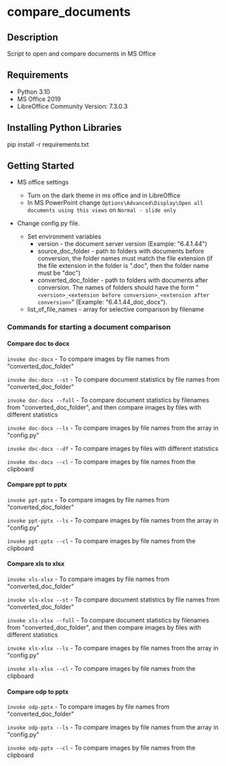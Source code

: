 # compare_documents

## Description

Script to open and compare documents in MS Office

## Requirements

* Python 3.10
* MS Office 2019
* LibreOffice Community Version: 7.3.0.3

## Installing Python Libraries

pip install -r requirements.txt

## Getting Started

* MS office settings
  * Turn on the dark theme in ms office and in LibreOffice
  * In MS PowerPoint change
    ```Options\Advanced\Display\Open all documents using this views```
    on ```Normal - slide only```

* Change config.py file.
  * Set environment variables
    * version - the document server version (Example: "6.4.1.44")
    * source_doc_folder - path to folders with documents before conversion,
    the folder names must match the file
      extension
      (if the file extension in the folder is ".doc",
      then the folder name must be "doc")
    * converted_doc_folder - path to folders with documents after conversion.
    The names of folders should have the
      form "```<version>_<extension before conversion>_<extension after conversion>```"
      (Example: "6.4.1.44_doc_docx").
  * list_of_file_names - array for selective comparison by filename

### Commands for starting a document comparison

#### Compare doc to docx

```invoke doc-docx``` - To compare images by file names from "converted_doc_folder"

```invoke doc-docx --st``` - To compare document statistics by file names from "converted_doc_folder"

```invoke doc-docx --full``` - To compare document statistics by filenames from
"converted_doc_folder", and then compare images by files with different statistics

```invoke doc-docx --ls``` - To compare images by file names from the array in "config.py"

```invoke doc-docx --df``` - To compare images by files with different statistics

```invoke doc-docx --cl``` - To compare images by file names from the clipboard

#### Compare ppt to pptx

```invoke ppt-pptx``` - To compare images by file names from "converted_doc_folder"

```invoke ppt-pptx --ls``` - To compare images by file names from the array in "config.py"

```invoke ppt-pptx --cl``` - To compare images by file names from the clipboard

#### Compare xls to xlsx

```invoke xls-xlsx``` - To compare images by file names from "converted_doc_folder"

```invoke xls-xlsx --st``` - To compare document statistics by file names from "converted_doc_folder"

```invoke xls-xlsx --full``` - To compare document statistics by filenames from
"converted_doc_folder", and then compare images by files with different statistics

```invoke xls-xlsx --ls``` - To compare images by file names from the array in "config.py"

```invoke xls-xlsx --cl``` - To compare images by file names from the clipboard

#### Compare odp to pptx

```invoke odp-pptx``` - To compare images by file names from "converted_doc_folder"

```invoke odp-pptx --ls``` - To compare images by file names from the array in "config.py"

```invoke odp-pptx --cl``` - To compare images by file names from the clipboard
